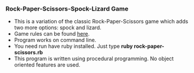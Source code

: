 ### Rock-Paper-Scissors-Spock-Lizard Game

* This is a variation of the classic Rock-Paper-Scissors game which adds two more options: spock and lizard. 
* Game rules can be found [here](https://web.archive.org/web/20181217114425/http://www.samkass.com/theories/RPSSL.html).
* Program works on command line.
* You need run have ruby installed. Just type **ruby rock-paper-scissors.rb**
* This program is written using procedural programming. No object oriented features are used.
